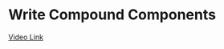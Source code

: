 # Write Compound Components

[Video Link](https://egghead.io/lessons/react-write-compound-components)

